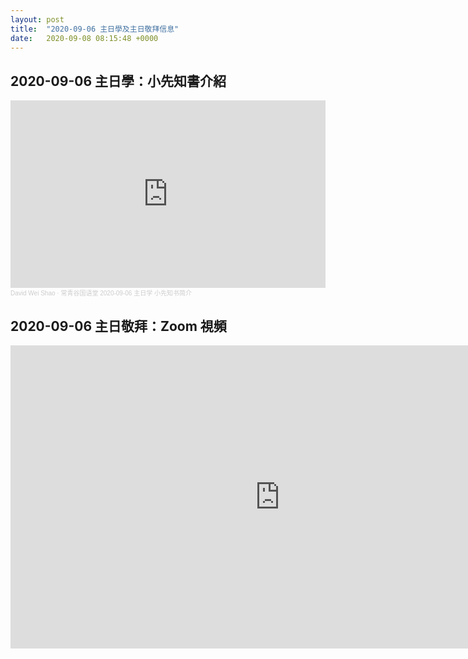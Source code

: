 ```yaml
---
layout: post
title:  "2020-09-06 主日學及主日敬拜信息"
date:   2020-09-08 08:15:48 +0000
---
```


## 2020-09-06 主日學：小先知書介紹

<div class="embed-responsive">
<iframe width="100%" height="300" scrolling="no" frameborder="no" allow="autoplay" src="https://w.soundcloud.com/player/?url=https%3A//api.soundcloud.com/tracks/889654660&color=%23ff5500&auto_play=false&hide_related=false&show_comments=true&show_user=true&show_reposts=false&show_teaser=true&visual=true"></iframe><div style="font-size: 10px; color: #cccccc;line-break: anywhere;word-break: normal;overflow: hidden;white-space: nowrap;text-overflow: ellipsis; font-family: Interstate,Lucida Grande,Lucida Sans Unicode,Lucida Sans,Garuda,Verdana,Tahoma,sans-serif;font-weight: 100;"><a href="https://soundcloud.com/david-weidong-shao" title="David Wei Shao" target="_blank" style="color: #cccccc; text-decoration: none;">David Wei Shao</a> · <a href="https://soundcloud.com/david-weidong-shao/gmt20200906-163631" title="常青谷国语堂 2020-09-06 主日学 小先知书简介" target="_blank" style="color: #cccccc; text-decoration: none;">常青谷国语堂 2020-09-06 主日学 小先知书简介</a></div>
</div>

## 2020-09-06 主日敬拜：Zoom 視頻

<div class="embed-responsive embed-responsive-16by9">
<iframe width="862" height="485" src="https://www.youtube.com/embed/DmBhS_Z-4K0" frameborder="0" allow="accelerometer; autoplay; encrypted-media; gyroscope; picture-in-picture" allowfullscreen></iframe>
</div>
